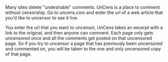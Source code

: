 Many sites delete "undesirable" comments. UnCens is a place to comment without censorship. Go to uncens.com and enter the url of a web article that you'd like to uncensor to see it live.

You enter the url that you want to uncensor, UnCens takes an excerpt with a link to the original, and then anyone can comment. Each page only gets uncensored once and all the comments get posted on that uncensored page. So if you try to uncensor a page that has previously been uncensored and commented on, you will be taken to the one and only uncensored copy of that page.